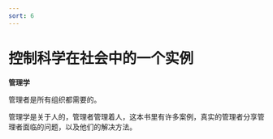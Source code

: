 ```yaml
---
sort: 6
---
```

# 控制科学在社会中的一个实例

**管理学**

管理者是所有组织都需要的。

管理学是关于人的，管理者管理着人，这本书里有许多案例，真实的管理者分享管理者面临的问题，以及他们的解决方法。




